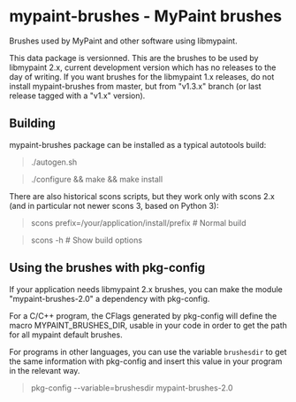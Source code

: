 mypaint-brushes - MyPaint brushes
=================================

Brushes used by MyPaint and other software using libmypaint.

This data package is versionned. This are the brushes to be used by
libmypaint 2.x, current development version which has no releases to the
day of writing.
If you want brushes for the libmypaint 1.x releases, do not install
mypaint-brushes from master, but from "v1.3.x" branch (or last release
tagged with a "v1.x" version).

Building
---------

mypaint-brushes package can be installed as a typical autotools build:

> ./autogen.sh

> ./configure && make && make install


There are also historical scons scripts, but they work only with scons
2.x (and in particular not newer scons 3, based on Python 3):

> scons prefix=/your/application/install/prefix # Normal build

> scons -h                                      # Show build options

Using the brushes with pkg-config
---------------------------------

If your application needs libmypaint 2.x brushes, you can make the
module "mypaint-brushes-2.0" a dependency with pkg-config.

For a C/C++ program, the CFlags generated by pkg-config will define the
macro MYPAINT_BRUSHES_DIR, usable in your code in order to get the path
for all mypaint default brushes.

For programs in other languages, you can use the variable `brushesdir`
to get the same information with pkg-config and insert this value in
your program in the relevant way.

> pkg-config --variable=brushesdir mypaint-brushes-2.0
